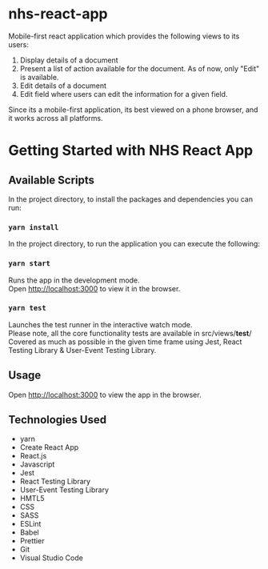 # nhs-react-app

Mobile-first react application which provides the following views to its users:

1. Display details of a document
2. Present a list of action available for the document. As of now, only "Edit" is available.
3. Edit details of a document
4. Edit field where users can edit the information for a given field.

Since its a mobile-first application, its best viewed on a phone browser, and it works across all platforms.

# Getting Started with NHS React App

## Available Scripts

In the project directory, to install the packages and dependencies you can run:

### `yarn install`

In the project directory, to run the application you can execute the following:

### `yarn start`

Runs the app in the development mode.\
Open [http://localhost:3000](http://localhost:3000) to view it in the browser.

### `yarn test`

Launches the test runner in the interactive watch mode.\
Please note, all the core functionality tests are available in src/views/**test**/\
Covered as much as possible in the given time frame using Jest, React Testing Library & User-Event Testing Library.

## Usage

Open [http://localhost:3000](http://localhost:3000) to view the app in the browser.

## Technologies Used

- yarn
- Create React App
- React.js
- Javascript
- Jest
- React Testing Library
- User-Event Testing Library
- HMTL5
- CSS
- SASS
- ESLint
- Babel
- Prettier
- Git
- Visual Studio Code
